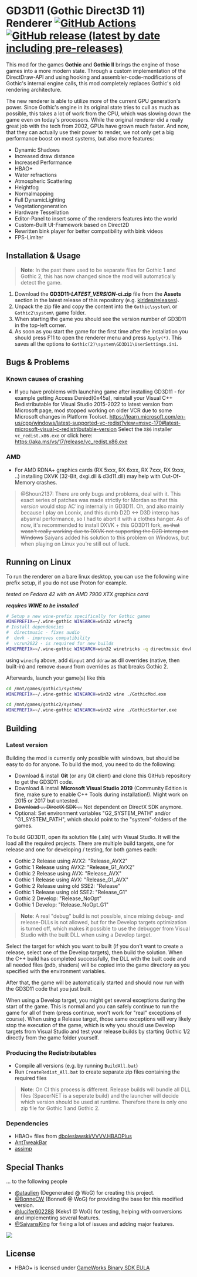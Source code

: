 # GD3D11 (Gothic Direct3D 11) Renderer [![GitHub Actions](https://github.com/kirides/GD3D11/actions/workflows/build.yml/badge.svg)](https://github.com/Kirides/GD3D11/actions) [![GitHub release (latest by date including pre-releases)](https://img.shields.io/github/v/release/Kirides/GD3D11?include_prereleases)](https://github.com/Kirides/GD3D11/releases)

This mod for the games **Gothic** and **Gothic II** brings the engine of those games into a more modern state. Through a custom implementation of the DirectDraw-API and using hooking and assembler-code-modifications of Gothic's internal engine calls, this mod completely replaces Gothic's old rendering architecture.

The new renderer is able to utilize more of the current GPU generation's power. Since Gothic's engine in its original state tries to cull as much as possible, this takes a lot of work from the CPU, which was slowing down the game even on today's processors. While the original renderer did a really great job with the tech from 2002, GPUs have grown much faster. And now, that they can actually use their power to render, we not only get a big performance boost on most systems, but also more features:

* Dynamic Shadows
* Increased draw distance
* Increased Performance
* HBAO+
* Water refractions
* Atmospheric Scattering
* Heightfog
* Normalmapping
* Full DynamicLighting
* Vegetationgeneration
* Hardware Tessellation
* Editor-Panel to insert some of the renderers features into the world
* Custom-Built UI-Framework based on Direct2D
* Rewritten bink player for better compatibility with bink videos
* FPS-Limiter

## Installation & Usage
> **Note**: In the past there used to be separate files for Gothic 1 and Gothic 2, this has now changed since the mod will automatically detect the game.
1. Download the **GD3D11-*LATEST_VERSION*-ci.zip** file from the **Assets** section in the latest release of this repository (e.g. [kirides/releases](https://github.com/kirides/GD3D11/releases/latest)).
3. Unpack the zip file and copy the content into the `Gothic\system\` or `Gothic2\system\` game folder.
4. When starting the game you should see the version number of GD3D11 in the top-left corner.
5. As soon as you start the game for the first time after the installation you should press F11 to open the renderer menu and press `Apply(*)`. This saves all the options to `Gothic(2)\system\GD3D11\UserSettings.ini`.

## Bugs & Problems

### Known causes of crashing
* If you have problems with launching game after installing GD3D11 - for example getting Access Denied(0x45a), reinstall your Visual C++ Redistributable for Visual Studio 2015-2022 to latest version from Microsoft page, mod stopped working on older VCR due to some Microsoft changes in Platform Toolset.
  https://learn.microsoft.com/en-us/cpp/windows/latest-supported-vc-redist?view=msvc-170#latest-microsoft-visual-c-redistributable-version
  Select the `X86` installer `vc_redist.x86.exe` or click here: https://aka.ms/vs/17/release/vc_redist.x86.exe

### AMD

* For AMD RDNA+ graphics cards (RX 5xxx, RX 6xxx, RX 7xxx, RX 9xxx, ..)
  installing DXVK (32-Bit, dxgi.dll & d3d11.dll) may help with Out-Of-Memory crashes.

> @Shoun2137:
> There are only bugs and problems, deal with it. This exact series of patches was made strictly for Mordan so that this _version_ would stop AC'ing internally in GD3D11. Oh, and also mainly because I play on Loonix, and this dumb D2D <-> D3D interop has abysmal performance, so I had to abort it with a clothes hanger. As of now, it's recommended to install DXVK + this GD3D11 fork, ~~as that wasn't really working due to DXVK not supporting the D2D interop on Windows~~ Saiyans added his solution to this problem on Windows, but when playing on Linux you're still out of luck.

## Running on Linux

To run the renderer on a bare linux desktop, you can use the following wine prefix setup, if you do not use Proton for example.

_tested on Fedora 42 with an AMD 7900 XTX graphics card_

_**requires WINE to be installed**_

```sh
# Setup a new wine-prefix specifically for Gothic games
WINEPREFIX=~/.wine-gothic WINEARCH=win32 winecfg
# Install dependencies
#  directmusic - fixes audio
#  dxvk - improves compatibility
#  vcrun2022 - is required for new builds
WINEPREFIX=~/.wine-gothic WINEARCH=win32 winetricks -q directmusic dxvk vcrun2022
```

using `winecfg` above, add `dinput` and `ddraw` as dll overrides (native, then built-in)
and remove `dsound` from overrides as that breaks Gothic 2.

Afterwards, launch your game(s) like this
```sh
cd /mnt/games/gothic1/system/
WINEPREFIX=~/.wine-gothic WINEARCH=win32 wine ./GothicMod.exe
```
```sh
cd /mnt/games/gothic2/system/
WINEPREFIX=~/.wine-gothic WINEARCH=win32 wine ./GothicStarter.exe
``` 

## Building

### Latest version

Building the mod is currently only possible with windows, but should be easy to do for anyone. To build the mod, you need to do the following:

- Download & install **Git** (or any Git client) and clone this GitHub repository to get the GD3D11 code.
- Download & install **Microsoft Visual Studio 2019** (Community Edition is fine, make sure to enable C++ Tools during installation!). Might work on 2015 or 2017 but untested.
- ~~Download ... DirectX SDK ...~~ Not dependent on DirectX SDK anymore.
- Optional: Set environment variables "G2_SYSTEM_PATH" and/or "G1_SYSTEM_PATH", which should point to the "system"-folders of the games.

To build GD3D11, open its solution file (.sln) with Visual Studio. It will the load all the required projects. There are multiple build targets, one for release and one for developing / testing, for both games each:

* Gothic 2 Release using AVX2: "Release_AVX2"
* Gothic 1 Release using AVX2: "Release_G1_AVX2"
* Gothic 2 Release using AVX: "Release_AVX"
* Gothic 1 Release using AVX: "Release_G1_AVX"
* Gothic 2 Release using old SSE2: "Release"
* Gothic 1 Release using old SSE2: "Release_G1"
* Gothic 2 Develop: "Release_NoOpt"
* Gothic 1 Develop: "Release_NoOpt_G1"

> **Note**: A real "debug" build is not possible, since mixing debug- and release-DLLs is not allowed, but for the Develop targets optimization is turned off, which makes it possible to use the debugger from Visual Studio with the built DLL when using a Develop target.

Select the target for which you want to built (if you don't want to create a release, select one of the Develop targets), then build the solution. When the C++ build has completed successfully, the DLL with the built code and all needed files (pdb, shaders) will be copied into the game directory as you specified with the environment variables.

After that, the game will be automatically started and should now run with the GD3D11 code that you just built.

When using a Develop target, you might get several exceptions during the start of the game. This is normal and you can safely continue to run the game for all of them (press continue, won't work for "real" exceptions of course).
When using a Release target, those same exceptions will very likely stop the execution of the game, which is why you should use Develop targets from Visual Studio and test your release builds by starting Gothic 1/2 directly from the game folder yourself.

### Producing the Redistributables
- Compile all versions (e.g. by running `BuildAll.bat`)
- Run `CreateRedist_All.bat` to create separate zip files containing the required files
> **Note**: On CI this process is different. Release builds will bundle all DLL files (SpacerNET is a seperate build) and the launcher will decide which version should be used at runtime. Therefore there is only one zip file for Gothic 1 and Gothic 2.

### Dependencies

- HBAO+ files from [dboleslawski/VVVV.HBAOPlus](https://github.com/dboleslawski/VVVV.HBAOPlus/tree/master/Dependencies/NVIDIA-HBAOPlus)
- [AntTweakBar](https://sourceforge.net/projects/anttweakbar/)
- [assimp](https://github.com/assimp/assimp)

## Special Thanks

... to the following people

- [@ataulien](https://github.com/ataulien) (Degenerated @ WoG) for creating this project.
- [@BonneCW](https://github.com/BonneCW) (Bonne6 @ WoG) for providing the base for this modified version.
- [@lucifer602288](https://github.com/lucifer602288) (Keks1 @ WoG) for testing, helping with conversions and implementing several features.
- [@SaiyansKing](https://github.com/SaiyansKing) for fixing a lot of issues and adding major features.

<a href="https://github.com/kirides/GD3D11/graphs/contributors">
  <img src="https://contrib.rocks/image?repo=kirides/GD3D11" />
</a>

## License

- HBAO+ is licensed under [GameWorks Binary SDK EULA](https://developer.nvidia.com/gameworks-sdk-eula)
